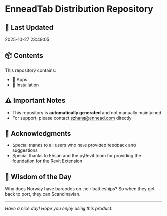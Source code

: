 # EnneadTab Distribution Repository

## 📅 Last Updated
2025-10-27 23:49:05



## 📦 Contents
This repository contains:
- 📂 Apps
- 📂 Installation

## ⚠️ Important Notes
- This repository is **automatically generated** and not manually maintained
- For support, please contact szhang@ennead.com directly

## 🙏 Acknowledgments
- Special thanks to all users who have provided feedback and suggestions
- Special thanks to Ehsan and the pyRevit team for providing the foundation for the Revit Extension

## 💭 Wisdom of the Day
Why does Norway have barcodes on their battleships? So when they get back to port, they can Scandinavian.

---
*Have a nice day! Hope you enjoy using this product.*
